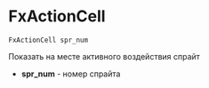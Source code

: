 # FxActionCell

```text
FxActionCell spr_num
```

Показать на месте активного воздействия спрайт

* **spr\_num** - номер спрайта



